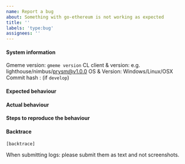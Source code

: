 ```yaml
---
name: Report a bug
about: Something with go-ethereum is not working as expected
title: ''
labels: 'type:bug'
assignees: ''
---
```


#### System information

Gmeme version: `gmeme version`
CL client & version: e.g. lighthouse/nimbus/prysm@v1.0.0
OS & Version: Windows/Linux/OSX
Commit hash : (if `develop`)

#### Expected behaviour


#### Actual behaviour


#### Steps to reproduce the behaviour


#### Backtrace

````
[backtrace]
````

When submitting logs: please submit them as text and not screenshots.
